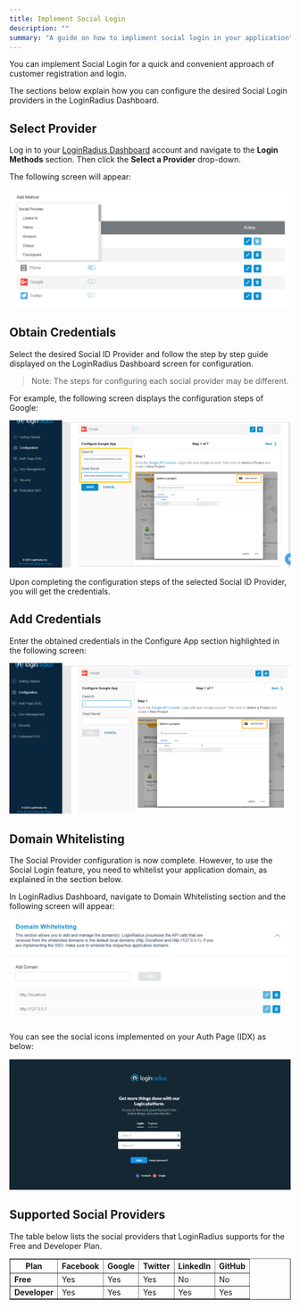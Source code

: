 ```yaml
---
title: Implement Social Login
description: ""
summary: "A guide on how to impliment social login in your application"
---
```


You can implement Social Login for a quick and convenient approach of customer registration and login.

The sections below explain how you can configure the desired Social Login providers in the LoginRadius Dashboard.


## Select Provider

Log in to your [LoginRadius Dashboard](https://dashboard.loginradius.com/dashboard) account and navigate to the **Login Methods** section. Then click the **Select a Provider** drop-down.

The following screen will appear:

<div style="text-align:center">
  <img src="../assets/select_provider.png" alt="select-provider" />
</div>

## Obtain Credentials

Select the desired Social ID Provider and follow the step by step guide displayed on the LoginRadius Dashboard screen for configuration.

> Note: The steps for configuring each social provider may be different.

For example, the following screen displays the configuration steps of Google:

<div style="text-align:center">
  <img src="../assets/dev_console_google.png" alt="google-developer-console" />
</div>

Upon completing the configuration steps of the selected Social ID Provider, you will get the credentials.

## Add Credentials

Enter the obtained credentials in the Configure App section highlighted in the following screen:

<div style="text-align:center">
  <img src="../assets/social_configure.png" alt="Configure social login" />
</div>

## Domain Whitelisting

The Social Provider configuration is now complete. However, to use the Social Login feature, you need to whitelist your application domain, as explained in the section below.

In LoginRadius Dashboard, navigate to Domain Whitelisting section and the following screen will appear:


<div style="text-align:center">
  <img src="../assets/domain_whitelisting.png" alt="Whitlist the domain" />
</div>

 You can see the social icons implemented on your Auth Page (IDX) as below:

<div style="text-align:center">
  <img src="../assets/social_login_idx.png" alt="Whitlist the domain" />
</div>

## Supported Social Providers

The table below lists the social providers that LoginRadius supports for the Free and Developer Plan. 

<table border="1">
 <tr> 
   <th><strong> Plan </strong></th> 
   <th><strong> Facebook </strong></th> 
   <th><strong> Google </strong></th>   
   <th><strong> Twitter </strong></th> 
   <th><strong> LinkedIn </strong></th> 
   <th><strong> GitHub </strong></th>   
  </tr>
 <tr> 
   <td> <strong>Free</strong> </td> 
   <td> Yes </td> 
   <td> Yes </td>   
   <td> Yes </td> 
   <td> No </td> 
   <td> No </td>   
  </tr>
 <tr> 
   <td> <strong>Developer <strong> </td> 
   <td> Yes </td> 
   <td> Yes </td>   
   <td> Yes </td> 
   <td> Yes </td> 
   <td> Yes </td>   
  </tr>
</table>
